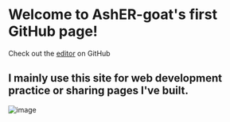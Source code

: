 # Welcome to AshER-goat's first GitHub page!
Check out the [editor](https://github.com/AshER-goat/) on GitHub

## I mainly use this site for web development practice or sharing pages I've built.
![image](https://asher-goat.github.io/my&#32;art&#32;logo.png)
